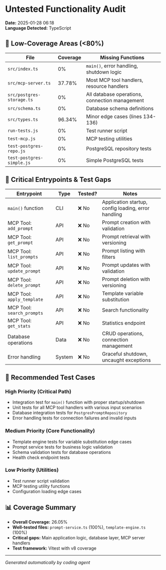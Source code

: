 # Untested Functionality Audit
**Date:** 2025-01-28 06:18  
**Language Detected:** TypeScript  

## 🔧 Low-Coverage Areas (<80%)

| File | Coverage | Missing Functions |
|------|----------|-------------------|
| `src/index.ts` | 0% | `main()`, error handling, shutdown logic |
| `src/mcp-server.ts` | 37.78% | Most MCP tool handlers, resource handlers |
| `src/postgres-storage.ts` | 0% | All database operations, connection management |
| `src/schema.ts` | 0% | Database schema definitions |
| `src/types.ts` | 96.34% | Minor edge cases (lines 134-136) |
| `run-tests.js` | 0% | Test runner script |
| `test-mcp.js` | 0% | MCP testing utilities |
| `test-postgres-repo.js` | 0% | PostgreSQL repository tests |
| `test-postgres-simple.js` | 0% | Simple PostgreSQL tests |

## 🚪 Critical Entrypoints & Test Gaps

| Entrypoint | Type | Tested? | Notes |
|-----------|------|---------|-------|
| `main()` function | CLI | ❌ No | Application startup, config loading, error handling |
| MCP Tool: `add_prompt` | API | ❌ No | Prompt creation with validation |
| MCP Tool: `get_prompt` | API | ❌ No | Prompt retrieval with versioning |
| MCP Tool: `list_prompts` | API | ❌ No | Prompt listing with filters |
| MCP Tool: `update_prompt` | API | ❌ No | Prompt updates with validation |
| MCP Tool: `delete_prompt` | API | ❌ No | Prompt deletion with versioning |
| MCP Tool: `apply_template` | API | ❌ No | Template variable substitution |
| MCP Tool: `search_prompts` | API | ❌ No | Search functionality |
| MCP Tool: `get_stats` | API | ❌ No | Statistics endpoint |
| Database operations | Data | ❌ No | CRUD operations, connection management |
| Error handling | System | ❌ No | Graceful shutdown, uncaught exceptions |

## 🧠 Recommended Test Cases

### High Priority (Critical Path)
- Integration test for `main()` function with proper startup/shutdown
- Unit tests for all MCP tool handlers with various input scenarios
- Database integration tests for `PostgresPromptRepository`
- Error handling tests for connection failures and invalid inputs

### Medium Priority (Core Functionality)
- Template engine tests for variable substitution edge cases
- Prompt service tests for business logic validation
- Schema validation tests for database operations
- Health check endpoint tests

### Low Priority (Utilities)
- Test runner script validation
- MCP testing utility functions
- Configuration loading edge cases

## 📊 Coverage Summary
- **Overall Coverage:** 26.05%
- **Well-tested files:** `prompt-service.ts` (100%), `template-engine.ts` (100%)
- **Critical gaps:** Main application logic, database layer, MCP server handlers
- **Test framework:** Vitest with v8 coverage

---
_Generated automatically by coding agent_ 
